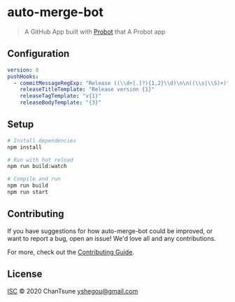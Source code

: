 # auto-merge-bot

> A GitHub App built with [Probot](https://github.com/probot/probot) that A Probot app

## Configuration

```yml
version: 0
pushHooks:
  - commitMessageRegExp: "Release ((\\d+[.]?){1,2}\\d)\n\n((\\s|\\S)+)"
    releaseTitleTemplate: "Release version {1}"
    releaseTagTemplate: "v{1}"
    releaseBodyTemplate: "{3}"
```

## Setup

```sh
# Install dependencies
npm install

# Run with hot reload
npm run build:watch

# Compile and run
npm run build
npm run start
```

## Contributing

If you have suggestions for how auto-merge-bot could be improved, or want to report a bug, open an issue! We'd love all and any contributions.

For more, check out the [Contributing Guide](CONTRIBUTING.md).

## License

[ISC](LICENSE) © 2020 ChanTsune <yshegou@gmail.com>
